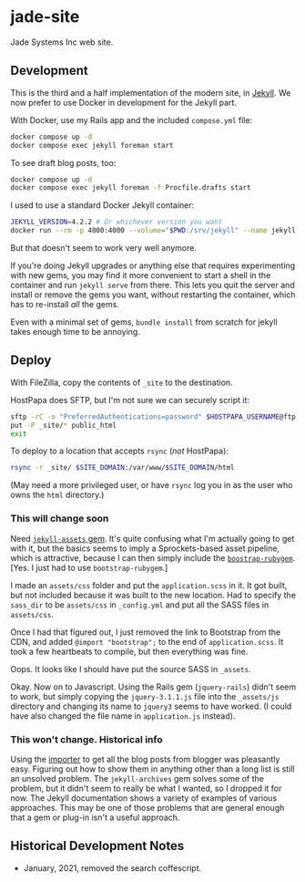 # jade-site

Jade Systems Inc web site.

## Development

This is the third and a half implementation of the modern site, in [Jekyll](https://jekyllrb.com).
We now prefer to use Docker in development for the Jekyll part.

With Docker, use my Rails app and the included `compose.yml` file:

```bash
docker compose up -d
docker compose exec jekyll foreman start
```

To see draft blog posts, too:

```bash
docker compose up -d
docker compose exec jekyll foreman -f Procfile.drafts start
```

I used to use a standard Docker Jekyll container:

```bash
JEKYLL_VERSION=4.2.2 # Or whichever version you want
docker run --rm -p 4000:4000 --volume="$PWD:/srv/jekyll" --name jekyll jekyll/jekyll:$JEKYLL_VERSION jekyll serve
```

But that doesn't seem to work very well anymore.

If you're doing Jekyll upgrades or anything else that requires experimenting with new gems, you may find it more convenient to start a shell in the container and run `jekyll serve` from there.
This lets you quit the server and install or remove the gems you want, without restarting the container, which has to re-install _all_ the gems.

Even with a minimal set of gems, `bundle install` from scratch for jekyll takes enough time to be annoying.

## Deploy

With FileZilla, copy the contents of `_site` to the destination.

HostPapa does SFTP, but I'm not sure we can securely script it:

```bash
sftp -rC -o "PreferredAuthentications=password" $HOSTPAPA_USERNAME@ftp.$SITE_DOMAIN
put -P _site/* public_html
exit
```

To deploy to a location that accepts `rsync` (_not_ HostPapa):

```bash
rsync -r _site/ $SITE_DOMAIN:/var/www/$SITE_DOMAIN/html
```

(May need a more privileged user, or have `rsync` log you in as the user who owns the `html` directory.)

### This will change soon

Need [`jekyll-assets` gem](https://github.com/envygeeks/jekyll-assets). It's quite confusing what I'm actually going to get with it, but the basics seems to imply a Sprockets-based asset pipeline, which is attractive, because I can then simply include the [`boostrap-rubygem`](https://github.com/twbs/bootstrap-rubygem). [Yes. I just had to use `bootstrap-rubygem`.]

I made an `assets/css` folder and put the `application.scss` in it. It got built, but not included because it was built to the new location. Had to specify the `sass_dir` to be `assets/css` in `_config.yml` and put all the SASS files in `assets/css`.

Once I had that figured out, I just removed the link to Bootstrap from the CDN, and added `@import "bootstrap";` to the end of `application.scss`. It took a few heartbeats to compile, but then everything was fine.

Oops. It looks like I should have put the source SASS in `_assets`.

Okay. Now on to Javascript. Using the Rails gem (`jquery-rails`) didn't seem to work, but simply copying the `jquery-3.1.1.js` file into the `_assets/js` directory and changing its name to `jquery3` seems to have worked. (I could have also changed the file name in `application.js` instead).

### This won't change. Historical info

Using the [importer](https://import.jekyllrb.com/docs/blogger/) to get all the blog posts from blogger was pleasantly easy. Figuring out how to show them in anything other than a long list is still an unsolved problem. The `jekyll-archives` gem solves some of the problem, but it didn't seem to really be what I wanted, so I dropped it for now. The Jekyll documentation shows a variety of examples of various approaches. This may be one of those problems that are general enough that a gem or plug-in isn't a useful approach.

## Historical Development Notes

* January, 2021, removed the search coffescript.
